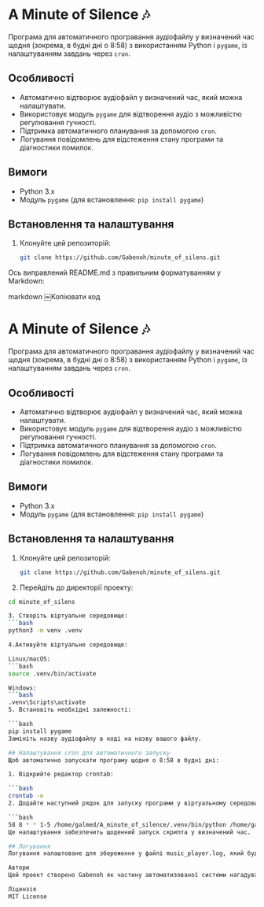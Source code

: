 # A Minute of Silence 🎶

Програма для автоматичного програвання аудіофайлу у визначений час щодня (зокрема, в будні дні о 8:58) з використанням Python і `pygame`, із налаштуванням завдань через `cron`.

## Особливості
- Автоматично відтворює аудіофайл у визначений час, який можна налаштувати.
- Використовує модуль `pygame` для відтворення аудіо з можливістю регулювання гучності.
- Підтримка автоматичного планування за допомогою `cron`.
- Логування повідомлень для відстеження стану програми та діагностики помилок.

## Вимоги
- Python 3.x
- Модуль `pygame` (для встановлення: `pip install pygame`)

## Встановлення та налаштування
1. Клонуйте цей репозиторій:
   ```bash
   git clone https://github.com/Gabenoh/minute_of_silens.git

Ось виправлений README.md з правильним форматуванням у Markdown:

markdown
￼Копіювати код
# A Minute of Silence 🎶

Програма для автоматичного програвання аудіофайлу у визначений час щодня (зокрема, в будні дні о 8:58) з використанням Python і `pygame`, із налаштуванням завдань через `cron`.

## Особливості
- Автоматично відтворює аудіофайл у визначений час, який можна налаштувати.
- Використовує модуль `pygame` для відтворення аудіо з можливістю регулювання гучності.
- Підтримка автоматичного планування за допомогою `cron`.
- Логування повідомлень для відстеження стану програми та діагностики помилок.

## Вимоги
- Python 3.x
- Модуль `pygame` (для встановлення: `pip install pygame`)

## Встановлення та налаштування
1. Клонуйте цей репозиторій:
   ```bash
   git clone https://github.com/Gabenoh/minute_of_silens.git
2. Перейдіть до директорії проекту:
  ```bash
  cd minute_of_silens

3. Створіть віртуальне середовище:
  ```bash
python3 -m venv .venv

4.Активуйте віртуальне середовище:

Linux/macOS:
  ```bash
source .venv/bin/activate

Windows:
  ```bash
  .venv\Scripts\activate
5. Встановіть необхідні залежності:

  ```bash
  pip install pygame
  Замініть назву аудіофайлу в коді на назву вашого файлу.

## Налаштування cron для автоматичного запуску
Щоб автоматично запускати програму щодня о 8:58 в будні дні:

1. Відкрийте редактор crontab:

  ```bash
  crontab -e
2. Додайте наступний рядок для запуску програми у віртуальному середовищі:

  ```bash
  58 8 * * 1-5 /home/galmed/A_minute_of_silence/.venv/bin/python /home/galmed/A_minute_of_silence/main.py
Це налаштування забезпечить щоденний запуск скрипта у визначений час.

## Логування
Логування налаштоване для збереження у файлі music_player.log, який буде автоматично створено у директорії проекту. У логах зберігається інформація про запуск, відтворення аудіо та можливі помилки.

Автори
Цей проект створено Gabenoh як частину автоматизованої системи нагадувань.

Ліцензія
MIT License

